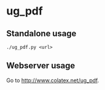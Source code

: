 # ug_pdf

## Standalone usage

```
./ug_pdf.py <url>
```

## Webserver usage

Go to http://www.colatex.net/ug_pdf.
 